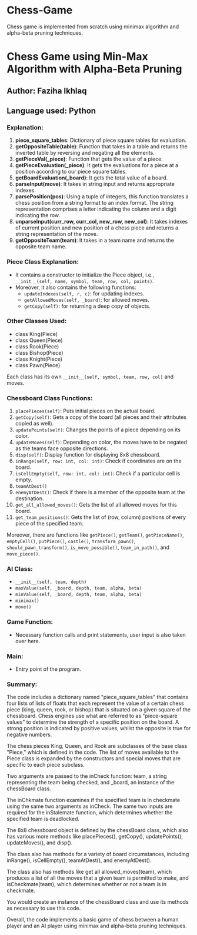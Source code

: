 # Chess-Game
Chess game is implemented from scratch using minimax algorithm and alpha-beta pruning techniques.

# Chess Game using Min-Max Algorithm with Alpha-Beta Pruning

## Author: Faziha Ikhlaq
## Language used: Python

### Explanation:

1. **piece_square_tables**: Dictionary of piece square tables for evaluation.
2. **getOppositeTable(table)**: Function that takes in a table and returns the inverted table by reversing and negating all the elements.
3. **getPieceVal(_piece)**: Function that gets the value of a piece.
4. **getPieceEvaluation(_piece)**: It gets the evaluations for a piece at a position according to our piece square tables.
5. **getBoardEvaluation(_board)**: It gets the total value of a board.
6. **parseInput(move)**: It takes in string input and returns appropriate indexes.
7. **parsePosition(pos)**: Using a tuple of integers, this function translates a chess position from a string format to an index format. The string representation comprises a letter indicating the column and a digit indicating the row.
8. **unparseInput(curr_row, curr_col, new_row, new_col)**: It takes indexes of current position and new position of a chess piece and returns a string representation of the move.
9. **getOppositeTeam(team)**: It takes in a team name and returns the opposite team name.

### Piece Class Explanation:

- It contains a constructor to initialize the Piece object, i.e., `__init__(self, name, symbol, team, row, col, points)`.
- Moreover, it also contains the following functions:
    - `updateIndexes(self, r, c)`: for updating indexes.
    - `getAllowedMoves(self, _board)`: for allowed moves.
    - `getCopy(self)`: for returning a deep copy of objects.

### Other Classes Used:

- class King(Piece)
- class Queen(Piece)
- class Rook(Piece)
- class Bishop(Piece)
- class Knight(Piece)
- class Pawn(Piece)

Each class has its own `__init__(self, symbol, team, row, col)` and moves.

### Chessboard Class Functions:

1. `placePieces(self)`: Puts initial pieces on the actual board.
2. `getCopy(self)`: Gets a copy of the board (all pieces and their attributes copied as well).
3. `updatePoints(self)`: Changes the points of a piece depending on its color.
4. `updateMoves(self)`: Depending on color, the moves have to be negated as the teams face opposite directions.
5. `disp(self)`: Display function for displaying 8x8 chessboard.
6. `inRange(self, row: int, col: int)`: Check if coordinates are on the board.
7. `isCellEmpty(self, row: int, col: int)`: Check if a particular cell is empty.
8. `teamAtDest()`
9. `enemyAtDest()`: Check if there is a member of the opposite team at the destination.
10. `get_all_allowed_moves()`: Gets the list of all allowed moves for this board.
11. `get_team_positions()`: Gets the list of (row, column) positions of every piece of the specified team.

Moreover, there are functions like `getPiece()`, `getTeam()`, `getPieceName()`, `emptyCell()`, `putPiece()`, `castle()`, `transform_pawn()`, `should_pawn_transform()`, `is_move_possible()`, `team_in_path()`, and `move_piece()`.

### AI Class:

- `__init__(self, team, depth)`
- `maxValue(self, _board, depth, team, alpha, beta)`
- `minValue(self, _board, depth, team, alpha, beta)`
- `minimax()`
- `move()`

### Game Function:

- Necessary function calls and print statements, user input is also taken over here.

### Main:

- Entry point of the program.

### Summary:

The code includes a dictionary named "piece_square_tables" that contains four lists of lists of floats that each represent the value of a certain chess piece (king, queen, rook, or bishop) that is situated on a given square of the chessboard. Chess engines use what are referred to as "piece-square values" to determine the strength of a specific position on the board. A strong position is indicated by positive values, whilst the opposite is true for negative numbers.

The chess pieces King, Queen, and Rook are subclasses of the base class "Piece," which is defined in the code. The list of moves available to the Piece class is expanded by the constructors and special moves that are specific to each piece subclass.

Two arguments are passed to the inCheck function: team, a string representing the team being checked, and _board, an instance of the chessBoard class.

The inChkmate function examines if the specified team is in checkmate using the same two arguments as inCheck. The same two inputs are required for the inStalemate function, which determines whether the specified team is deadlocked.

The 8x8 chessboard object is defined by the chessBoard class, which also has various more methods like placePieces(), getCopy(), updatePoints(), updateMoves(), and disp().

The class also has methods for a variety of board circumstances, including inRange(), isCellEmpty(), teamAtDest(), and enemyAtDest().

The class also has methods like get all allowed_moves(team), which produces a list of all the moves that a given team is permitted to make, and isCheckmate(team), which determines whether or not a team is in checkmate.

You would create an instance of the chessBoard class and use its methods as necessary to use this code.

Overall, the code implements a basic game of chess between a human player and an AI player using minimax and alpha-beta pruning techniques.


